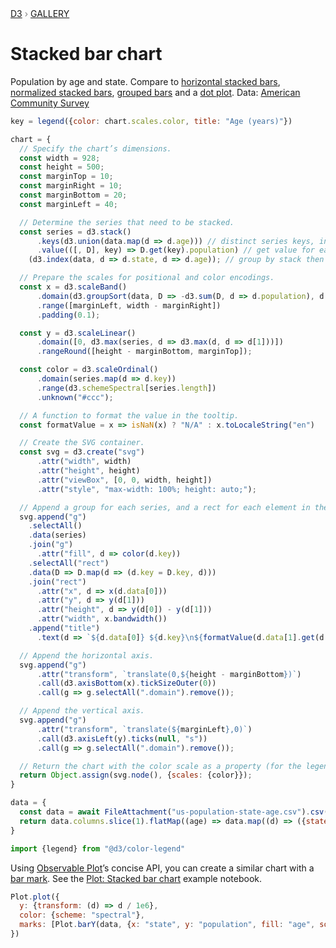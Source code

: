 <div style="color: grey; font: 13px/25.5px var(--sans-serif); text-transform: uppercase;"><h1 style="display: none;">Stacked bar chart</h1><a href="https://d3js.org/">D3</a> › <a href="/@d3/gallery">Gallery</a></div>

# Stacked bar chart

Population by age and state. Compare to [horizontal stacked bars](/@d3/stacked-horizontal-bar-chart/2), [normalized stacked bars](/@d3/stacked-normalized-horizontal-bar/2), [grouped bars](/@d3/grouped-bar-chart/2) and a [dot plot](/@d3/dot-plot). Data: [American Community Survey](/@mbostock/working-with-the-census-api)

```js
key = legend({color: chart.scales.color, title: "Age (years)"})
```

```js echo
chart = {
  // Specify the chart’s dimensions.
  const width = 928;
  const height = 500;
  const marginTop = 10;
  const marginRight = 10;
  const marginBottom = 20;
  const marginLeft = 40;

  // Determine the series that need to be stacked.
  const series = d3.stack()
      .keys(d3.union(data.map(d => d.age))) // distinct series keys, in input order
      .value(([, D], key) => D.get(key).population) // get value for each series key and stack
    (d3.index(data, d => d.state, d => d.age)); // group by stack then series key

  // Prepare the scales for positional and color encodings.
  const x = d3.scaleBand()
      .domain(d3.groupSort(data, D => -d3.sum(D, d => d.population), d => d.state))
      .range([marginLeft, width - marginRight])
      .padding(0.1);

  const y = d3.scaleLinear()
      .domain([0, d3.max(series, d => d3.max(d, d => d[1]))])
      .rangeRound([height - marginBottom, marginTop]);

  const color = d3.scaleOrdinal()
      .domain(series.map(d => d.key))
      .range(d3.schemeSpectral[series.length])
      .unknown("#ccc");

  // A function to format the value in the tooltip.
  const formatValue = x => isNaN(x) ? "N/A" : x.toLocaleString("en")

  // Create the SVG container.
  const svg = d3.create("svg")
      .attr("width", width)
      .attr("height", height)
      .attr("viewBox", [0, 0, width, height])
      .attr("style", "max-width: 100%; height: auto;");

  // Append a group for each series, and a rect for each element in the series.
  svg.append("g")
    .selectAll()
    .data(series)
    .join("g")
      .attr("fill", d => color(d.key))
    .selectAll("rect")
    .data(D => D.map(d => (d.key = D.key, d)))
    .join("rect")
      .attr("x", d => x(d.data[0]))
      .attr("y", d => y(d[1]))
      .attr("height", d => y(d[0]) - y(d[1]))
      .attr("width", x.bandwidth())
    .append("title")
      .text(d => `${d.data[0]} ${d.key}\n${formatValue(d.data[1].get(d.key).population)}`);

  // Append the horizontal axis.
  svg.append("g")
      .attr("transform", `translate(0,${height - marginBottom})`)
      .call(d3.axisBottom(x).tickSizeOuter(0))
      .call(g => g.selectAll(".domain").remove());

  // Append the vertical axis.
  svg.append("g")
      .attr("transform", `translate(${marginLeft},0)`)
      .call(d3.axisLeft(y).ticks(null, "s"))
      .call(g => g.selectAll(".domain").remove());

  // Return the chart with the color scale as a property (for the legend).
  return Object.assign(svg.node(), {scales: {color}});
}
```

```js echo
data = {
  const data = await FileAttachment("us-population-state-age.csv").csv({typed: true});
  return data.columns.slice(1).flatMap((age) => data.map((d) => ({state: d.name, age, population: d[age]})));
}
```

```js echo
import {legend} from "@d3/color-legend"
```

Using [Observable Plot](https://observablehq.com/plot)’s concise API, you can create a similar chart with a [bar mark](https://observablehq.com/plot/marks/bar). See the [Plot: Stacked bar chart](https://observablehq.com/@observablehq/plot-stacked-bar-chart?intent=fork) example notebook.

```js echo
Plot.plot({
  y: {transform: (d) => d / 1e6},
  color: {scheme: "spectral"},
  marks: [Plot.barY(data, {x: "state", y: "population", fill: "age", sort: {color: null, x: "-y"}})]
})
```
